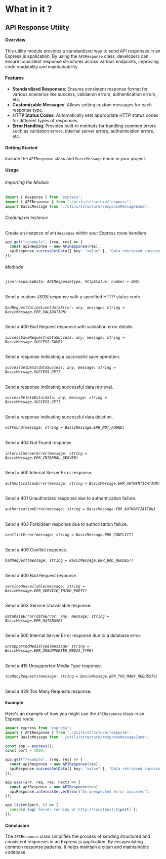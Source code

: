 # What in it ?

## API Response Utility

#### Overview

This utility module provides a standardized way to send API responses in an Express.js application. By using the `APIResponse` class, developers can ensure consistent response structures across various endpoints, improving code readability and maintainability.

#### Features

- **Standardized Responses**: Ensures consistent response format for various scenarios like success, validation errors, authentication errors, etc.
- **Customizable Messages**: Allows setting custom messages for each response type.
- **HTTP Status Codes**: Automatically sets appropriate HTTP status codes for different types of responses.
- **Error Handling**: Provides built-in methods for handling common errors such as validation errors, internal server errors, authentication errors, etc.

#### Getting Started

Include the `APIResponse` class and `BasicMessage` enum in your project.

##### Usage

###### Importing the Module

```typescript
import { Response } from "express";
import { APIResponse } from "./utils/structure/response";
import BasicMessage from "./utils/structure/responseMessageEnum";
```

###### Creating an Instance

Create an instance of `APIResponse` within your Express route handlers:

```typescript
app.get("/example", (req, res) => {
  const apiResponse = new APIResponse(res);
  apiResponse.successGetData({ key: "value" }, "Data retrieved successfully");
});
```

###### Methods

###### `json(responseData: APIResponseType, httpStatus: number = 200)`

Send a custom JSON response with a specified HTTP status code.

###### `badRequestValidation(dataError: any, message: string = BasicMessage.ERR_VALIDATION)`

Send a 400 Bad Request response with validation error details.

###### `successSaveRequest(dataSuccess: any, message: string = BasicMessage.SUCCESS_SAVE)`

Send a response indicating a successful save operation.

###### `successGetData(dataSuccess: any, message: string = BasicMessage.SUCCESS_GET)`

Send a response indicating successful data retrieval.

###### `successDeleteData(data: any, message: string = BasicMessage.SUCCESS_GET)`

Send a response indicating successful data deletion.

###### `notFound(message: string = BasicMessage.ERR_NOT_FOUND)`

Send a 404 Not Found response.

###### `internalServerError(message: string = BasicMessage.ERR_INTERNAL_SERVER)`

Send a 500 Internal Server Error response.

###### `authenticationError(message: string = BasicMessage.ERR_AUTHENTICATION)`

Send a 401 Unauthorized response due to authentication failure.

###### `authorizationError(message: string = BasicMessage.ERR_AUTHORIZATION)`

Send a 403 Forbidden response due to authorization failure.

###### `conflictError(message: string = BasicMessage.ERR_CONFLICT)`

Send a 409 Conflict response.

###### `badRequest(message: string = BasicMessage.ERR_BAD_REQUEST)`

Send a 400 Bad Request response.

###### `serviceUnavailable(message: string = BasicMessage.ERR_SERVICE_THIRD_PARTY)`

Send a 503 Service Unavailable response.

###### `databaseError(dataError: any, message: string = BasicMessage.ERR_DATABASE)`

Send a 500 Internal Server Error response due to a database error.

###### `unsupportedMediaType(message: string = BasicMessage.ERR_UNSUPPORTED_MEDIA_TYPE)`

Send a 415 Unsupported Media Type response.

###### `tooManyRequests(message: string = BasicMessage.ERR_TOO_MANY_REQUESTS)`

Send a 429 Too Many Requests response.

#### Example

Here's an example of how you might use the `APIResponse` class in an Express route:

```typescript
import express from "express";
import { APIResponse } from "./utils/structure/response";
import BasicMessage from "./utils/structure/responseMessageEnum";

const app = express();
const port = 3000;

app.get("/example", (req, res) => {
  const apiResponse = new APIResponse(res);
  apiResponse.successGetData({ key: "value" }, "Data retrieved successfully");
});

app.use((err, req, res, next) => {
  const apiResponse = new APIResponse(res);
  apiResponse.internalServerError("An unexpected error occurred");
});

app.listen(port, () => {
  console.log(`Server running at http://localhost:${port}`);
});
```

#### Conclusion

The `APIResponse` class simplifies the process of sending structured and consistent responses in an Express.js application. By encapsulating common response patterns, it helps maintain a clean and maintainable codebase.